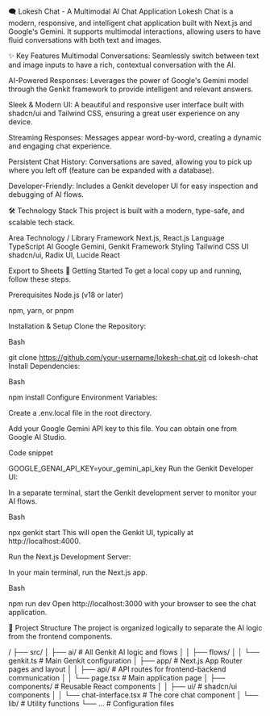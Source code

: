 🗨️ Lokesh Chat - A Multimodal AI Chat Application
Lokesh Chat is a modern, responsive, and intelligent chat application built with Next.js and Google's Gemini. It supports multimodal interactions, allowing users to have fluid conversations with both text and images.

✨ Key Features
Multimodal Conversations: Seamlessly switch between text and image inputs to have a rich, contextual conversation with the AI.

AI-Powered Responses: Leverages the power of Google's Gemini model through the Genkit framework to provide intelligent and relevant answers.

Sleek & Modern UI: A beautiful and responsive user interface built with shadcn/ui and Tailwind CSS, ensuring a great user experience on any device.

Streaming Responses: Messages appear word-by-word, creating a dynamic and engaging chat experience.

Persistent Chat History: Conversations are saved, allowing you to pick up where you left off (feature can be expanded with a database).

Developer-Friendly: Includes a Genkit developer UI for easy inspection and debugging of AI flows.

🛠️ Technology Stack
This project is built with a modern, type-safe, and scalable tech stack.

Area	Technology / Library
Framework	Next.js, React.js
Language	TypeScript
AI	Google Gemini, Genkit Framework
Styling	Tailwind CSS
UI	shadcn/ui, Radix UI, Lucide React

Export to Sheets
🚀 Getting Started
To get a local copy up and running, follow these steps.

Prerequisites
Node.js (v18 or later)

npm, yarn, or pnpm

Installation & Setup
Clone the Repository:

Bash

git clone https://github.com/your-username/lokesh-chat.git
cd lokesh-chat
Install Dependencies:

Bash

npm install
Configure Environment Variables:

Create a .env.local file in the root directory.

Add your Google Gemini API key to this file. You can obtain one from Google AI Studio.

Code snippet

GOOGLE_GENAI_API_KEY=your_gemini_api_key
Run the Genkit Developer UI:

In a separate terminal, start the Genkit development server to monitor your AI flows.

Bash

npx genkit start
This will open the Genkit UI, typically at http://localhost:4000.

Run the Next.js Development Server:

In your main terminal, run the Next.js app.

Bash

npm run dev
Open http://localhost:3000 with your browser to see the chat application.

📂 Project Structure
The project is organized logically to separate the AI logic from the frontend components.

/
├── src/
│   ├── ai/                 # All Genkit AI logic and flows
│   │   ├── flows/
│   │   └── genkit.ts       # Main Genkit configuration
│   ├── app/                # Next.js App Router pages and layout
│   │   ├── api/            # API routes for frontend-backend communication
│   │   └── page.tsx        # Main application page
│   ├── components/         # Reusable React components
│   │   ├── ui/             # shadcn/ui components
│   │   └── chat-interface.tsx # The core chat component
│   └── lib/                # Utility functions
└── ...                     # Configuration files
